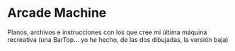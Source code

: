 # Arcade Machine
Planos, archivos e instrucciones con los que cree mi última máquina recreativa (una BarTop... yo he hecho, de las dos dibujadas, la versión baja)
